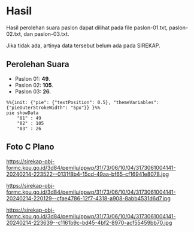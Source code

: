 # Hasil

Hasil perolehan suara paslon dapat dilihat pada file paslon-01.txt, paslon-02.txt, dan paslon-03.txt.

Jika tidak ada, artinya data tersebut belum ada pada SIREKAP.

## Perolehan Suara

 * Paslon 01: **49**.
 * Paslon 02: **105**.
 * Paslon 03: **26**.

```mermaid
%%{init: {"pie": {"textPosition": 0.5}, "themeVariables": {"pieOuterStrokeWidth": "5px"}} }%%
pie showData
    "01" : 49
    "02" : 105
    "03" : 26
```
## Foto C Plano

https://sirekap-obj-formc.kpu.go.id/3d84/pemilu/ppwp/31/73/06/10/04/3173061004141-20240214-223522--0131f8b4-15cd-49aa-bf65-cf16941e8078.jpg

https://sirekap-obj-formc.kpu.go.id/3d84/pemilu/ppwp/31/73/06/10/04/3173061004141-20240214-220129--cfae4786-12f7-4318-a908-8abb4531d6d7.jpg

https://sirekap-obj-formc.kpu.go.id/3d84/pemilu/ppwp/31/73/06/10/04/3173061004141-20240214-223639--c1161b9c-bd45-4bf2-8970-acf55459bb70.jpg
